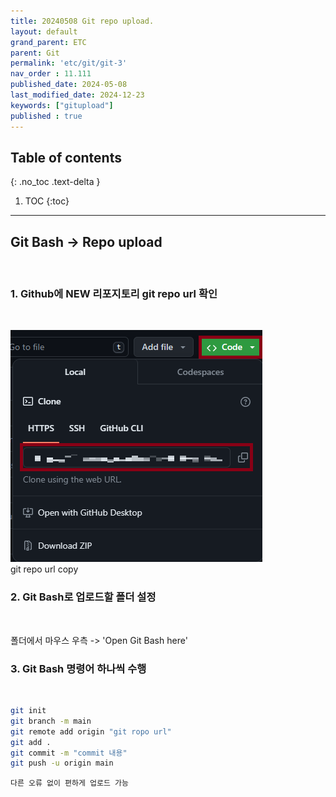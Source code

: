```yaml
---
title: 20240508 Git repo upload.
layout: default
grand_parent: ETC
parent: Git
permalink: 'etc/git/git-3'
nav_order : 11.111
published_date: 2024-05-08
last_modified_date: 2024-12-23
keywords: ["gitupload"]
published : true
---
```

## Table of contents
{: .no_toc .text-delta }

1. TOC
{:toc}
---

<!-- 글의 제목은 ##
    나머지 큰 제목은 ###
    이후 나머지는 4개이상 -->

## Git Bash -> Repo upload
<br>

### 1. Github에 NEW 리포지토리 git repo url 확인
<br>

![docs](/assets/images/git-3.1.png)<br>
git repo url copy<br>

### 2. Git Bash로 업로드할 폴더 설정
<br>

폴더에서 마우스 우측 -> 'Open Git Bash here'<br>

### 3. Git Bash 명령어 하나씩 수행
<br>

```bash
git init
git branch -m main
git remote add origin "git ropo url"
git add .
git commit -m "commit 내용"
git push -u origin main
```

`다른 오류 없이 편하게 업로드 가능`
